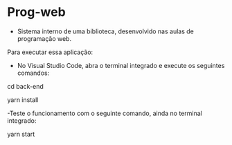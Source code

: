 # Prog-web
- Sistema interno de uma biblioteca, desenvolvido nas aulas de programação web.

Para executar essa aplicação:

- No Visual Studio Code, abra o terminal integrado e execute os seguintes comandos:

cd back-end

yarn install

-Teste o funcionamento com o seguinte comando, ainda no terminal integrado:

yarn start 


